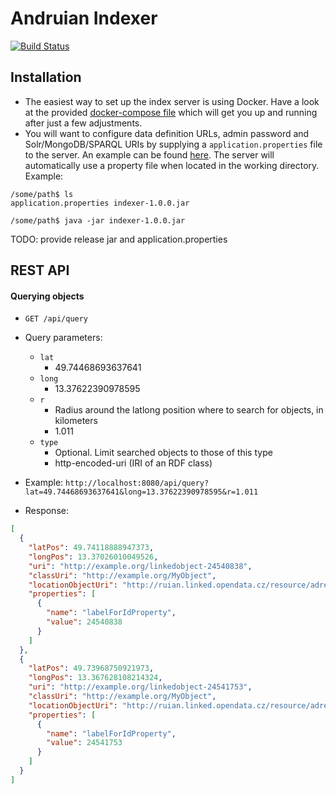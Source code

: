 # Andruian Indexer

[![Build Status](https://travis-ci.org/andruian/indexer.svg?branch=master)](https://travis-ci.org/andruian/indexer)

## Installation
- The easiest way to set up the index server is using Docker. Have a look at the provided 
[docker-compose file](docker-compose.yml) which will get you up and running after just a few adjustments.
- You will want to configure data definition URLs, admin password and Solr/MongoDB/SPARQL URIs by supplying a 
`application.properties` file to the server. An example can be found [here](src/main/resources/application.properties).
The server will automatically use a property file when located in the working directory. Example:
```
/some/path$ ls
application.properties indexer-1.0.0.jar

/some/path$ java -jar indexer-1.0.0.jar 
```

TODO: provide release jar and application.properties

## REST API
#### Querying objects

- `GET /api/query`
- Query parameters:
    - `lat` 
        - 49.74468693637641
    - `long`
        - 13.37622390978595
    - `r`
        - Radius around the latlong position where to search for objects, in kilometers   
        - 1.011
    - `type`
        - Optional. Limit searched objects to those of this type
        - http-encoded-uri (IRI of an RDF class)
        
- Example: `http://localhost:8080/api/query?lat=49.74468693637641&long=13.37622390978595&r=1.011`
- Response: 
```json
[
  {
    "latPos": 49.74118888947373,
    "longPos": 13.37026010049526,
    "uri": "http://example.org/linkedobject-24540838",
    "classUri": "http://example.org/MyObject",
    "locationObjectUri": "http://ruian.linked.opendata.cz/resource/adresni-mista/24540838",
    "properties": [
      {
        "name": "labelForIdProperty",
        "value": 24540838
      }
    ]
  },
  {
    "latPos": 49.73968750921973,
    "longPos": 13.367628108214324,
    "uri": "http://example.org/linkedobject-24541753",
    "classUri": "http://example.org/MyObject",
    "locationObjectUri": "http://ruian.linked.opendata.cz/resource/adresni-mista/24541753",
    "properties": [
      {
        "name": "labelForIdProperty",
        "value": 24541753
      }
    ]
  }
]
```